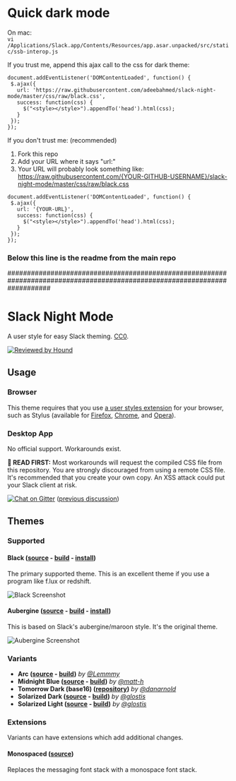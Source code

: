 # Quick dark mode

On mac:  
`vi /Applications/Slack.app/Contents/Resources/app.asar.unpacked/src/static/ssb-interop.js`

If you trust me, append this ajax call to the css for dark theme:
```
document.addEventListener('DOMContentLoaded', function() {
 $.ajax({
   url: 'https://raw.githubusercontent.com/adeebahmed/slack-night-mode/master/css/raw/black.css',
   success: function(css) {
     $("<style></style>").appendTo('head').html(css);
   }
 });
});
```

If you don't trust me: (recommended) 
1. Fork this repo
2. Add your URL where it says "url:"
3. Your URL will probably look something like: https://raw.githubusercontent.com/{YOUR-GITHUB-USERNAME}/slack-night-mode/master/css/raw/black.css
```
document.addEventListener('DOMContentLoaded', function() {
 $.ajax({
   url: '{YOUR-URL}',
   success: function(css) {
     $("<style></style>").appendTo('head').html(css);
   }
 });
});
```


### Below this line is the readme from the main repo
###########################################################################################################################


# Slack Night Mode
A user style for easy Slack theming. [CC0](http://creativecommons.org/publicdomain/zero/1.0/).

[![Reviewed by Hound](https://img.shields.io/badge/Reviewed_by-Hound-8E64B0.svg)](https://houndci.com)

## Usage

### Browser

This theme requires that you use [a user styles extension](https://github.com/openstyles/stylus/wiki/Stylish-Alternatives) for your browser, such as Stylus (available for [Firefox](https://addons.mozilla.org/en-US/firefox/addon/styl-us/), [Chrome](https://chrome.google.com/webstore/detail/stylus/clngdbkpkpeebahjckkjfobafhncgmne), and [Opera](https://addons.opera.com/en/extensions/details/stylus/)).

### Desktop App

No official support. Workarounds exist.

**🛑 READ FIRST:** Most workarounds will request the compiled CSS file from this repository. You are strongly discouraged from using a remote CSS file. It's recommended that you create your own copy. An XSS attack could put your Slack client at risk.

[![Chat on Gitter](https://badges.gitter.im/laCour/slack-night-mode.png)](https://gitter.im/slack-night-mode/Lobby?utm_source=share-link&utm_medium=link&utm_campaign=share-link) ([previous discussion](https://github.com/laCour/slack-night-mode/issues/73#issuecomment-242707078))

## Themes

### Supported

#### Black ([source](scss/main.scss) - [build](css/black.css) - [install](https://userstyles.org/styles/117475/slack-night-mode-black))

The primary supported theme. This is an excellent theme if you use a program like f.lux or redshift.

![Black Screenshot](https://userstyles.org/style_screenshots/117475_after.png)

#### Aubergine ([source](scss/themes/_aubergine.scss) - [build](css/variants/aubergine.css) - [install](https://userstyles.org/styles/101971/slack-night-mode))

This is based on Slack's aubergine/maroon style. It's the original theme.

![Aubergine Screenshot](https://userstyles.org/style_screenshots/101971_after.png)

### Variants

* **Arc ([source](scss/themes/_arc-dark.scss) - [build](css/variants/arc-dark.css))** _by [@Lemmmy](https://github.com/Lemmmy)_
* **Midnight Blue ([source](scss/themes/_midnight-blue.scss) - [build](css/variants/midnight-blue.css))** _by [@matt-h](https://github.com/matt-h)_
* **Tomorrow Dark (base16) ([repository](https://github.com/danarnold/slack-night-mode))** _by [@danarnold](https://github.com/danarnold)_
* **Solarized Dark ([source](scss/themes/_solarized-dark.scss) - [build](css/variants/solarized-dark.css))** _by [@glostis](https://github.com/glostis)_
* **Solarized Light ([source](scss/themes/_solarized-light.scss) - [build](css/variants/solarized-light.css))** _by [@glostis](https://github.com/glostis)_

### Extensions

Variants can have extensions which add additional changes.

#### Monospaced ([source](scss/themes/_monospaced.scss))

Replaces the messaging font stack with a monospace font stack.
